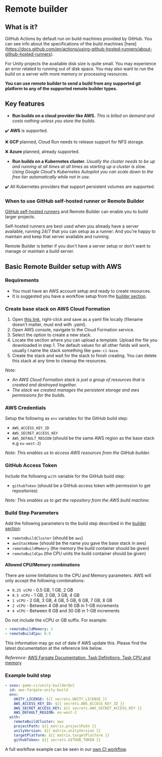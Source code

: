 # Remote builder

## What is it?

GitHub Actions by default run on build machines provided by GitHub. You can see info about the specifications of the build machines [here]
(https://docs.github.com/en/actions/using-github-hosted-runners/about-github-hosted-runners).

For Unity projects the available disk size is quite small. You may experience an error related to running out of disk space. You may also want to run the build on a server with more memory or processing resources.

**You can use remote builder to send a build from any supported git platform to any of the supported remote builder types.**

## Key features

- **Run builds on a cloud provider like AWS.** _This is billed on demand and costs nothing unless you store the builds._

✔️ **AWS** is supported.

❌ **GCP** planned, Cloud Run needs to release support for NFS storage.

❌ **Azure** planned, already supported.

- **Run builds on a Kubernetes cluster.** _Usually the cluster needs to be up and running at all times at all times as starting up a cluster is slow. Using Google Cloud's Kubernetes Autopilot you can scale down to the free tier automatically while not in use._

✔️ All Kubernetes providers that support persistent volumes are supported.

### When to use GitHub self-hosted runner or Remote Builder

[GitHub self-hosted runners](https://docs.github.com/en/actions/hosting-your-own-runners/about-self-hosted-runners) and Remote Builder can enable you to build larger projects.

Self-hosted runners are best used when you already have a server available, running 24/7 that you can setup as a runner. And you're happy to maintain and keep that server available and running.

Remote Builder is better if you don't have a server setup or don't want to manage or maintain a build server.

## Basic Remote Builder setup with AWS

### Requirements

- You must have an AWS account setup and ready to create resources.
- It is suggested you have a workflow setup from the [builder section](builder).

### Create base stack on AWS Cloud Formation

1. Open [this link](https://raw.githubusercontent.com/game-ci/unity-builder/main/dist/cloud-formations/base-setup.yml), right-click and save as a yaml file locally (filename doesn't matter, must end with .yaml).
2. Open AWS console, navigate to the Cloud Formation service.
3. Select the option to create a new stack.
4. Locate the section where you can upload a template. Upload the file you downloaded in step 1. The default values for all other fields will work, usually I name the stack something like `game-ci-base`.
5. Create the stack and wait for the stack to finish creating. You can delete this stack at any time to cleanup the resources.

_Note:_

- _An AWS Cloud Formation stack is just a group of resources that is created and destroyed together._
- _The stack we created manages the persistent storage and aws permissions for the builds._

### AWS Credentials

Setup the following as `env` variables for the GitHub build step:

- `AWS_ACCESS_KEY_ID`
- `AWS_SECRET_ACCESS_KEY`
- `AWS_DEFAULT_REGION` (should be the same AWS region as the base stack e.g `eu-west-2`)

_Note:_
_This enables us to access AWS resources from the GitHub builder._

### GitHub Access Token

Include the following `with` variable for the GitHub build step:

- `githubToken` (should be a GitHub access token with permission to get repositories)

_Note:_
_This enables us to get the repository from the AWS build machine._

### Build Step Parameters

Add the following parameters to the build step described in the [builder section](builder):

- `remoteBuildCluster` (should be `aws`)
- `awsStackName` (should be the name you gave the base stack in aws)
- `remoteBuildMemory` (the memory the build container should be given)
- `remoteBuildCpu` (the CPU units the build container should be given)

#### Allowed CPU/Memory combinations

There are some limitations to the CPU and Memory parameters. AWS will only accept the following combinations:

- `0.25 vCPU` - 0.5 GB, 1 GB, 2 GB
- `0.5 vCPU` - 1 GB, 2 GB, 3 GB, 4 GB
- `1 vCPU` - 2 GB, 3 GB, 4 GB, 5 GB, 6 GB, 7 GB, 8 GB
- `2 vCPU` - Between 4 GB and 16 GB in 1-GB increments
- `4 vCPU` - Between 8 GB and 30 GB in 1-GB increments

Do not include the vCPU or GB suffix. For example:

```yaml
- remoteBuildMemory: 2
- remoteBuildCpu: 0.5
```

This information may go out of date if AWS update this. Please find the latest documentation at the reference link below.

_Reference:_
[AWS Fargate Documentation, Task Definitions, Task CPU and memory](https://docs.aws.amazon.com/AmazonECS/latest/developerguide/AWS_Fargate.html#fargate-task-defs)

### Example build step

```yaml
- uses: game-ci/unity-builder@v2
  id: aws-fargate-unity-build
  env:
    UNITY_LICENSE: ${{ secrets.UNITY_LICENSE }}
    AWS_ACCESS_KEY_ID: ${{ secrets.AWS_ACCESS_KEY_ID }}
    AWS_SECRET_ACCESS_KEY: ${{ secrets.AWS_SECRET_ACCESS_KEY }}
    AWS_DEFAULT_REGION: eu-west-2
  with:
    remoteBuildCluster: aws
    projectPath: ${{ matrix.projectPath }}
    unityVersion: ${{ matrix.unityVersion }}
    targetPlatform: ${{ matrix.targetPlatform }}
    githubToken: ${{ secrets.GITHUB_TOKEN }}
```

A full workflow example can be seen in our [own CI workflow](https://github.com/game-ci/unity-builder/blob/main/.github/workflows/aws-tests.yml).
